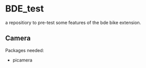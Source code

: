 # BDE_test
a repositiory to pre-test some features of the bde bike extension.

## Camera
Packages needed:
- picamera

